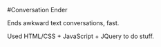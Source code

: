 #Conversation Ender

Ends awkward text conversations, fast.

Used HTML/CSS + JavaScript + JQuery to do stuff.